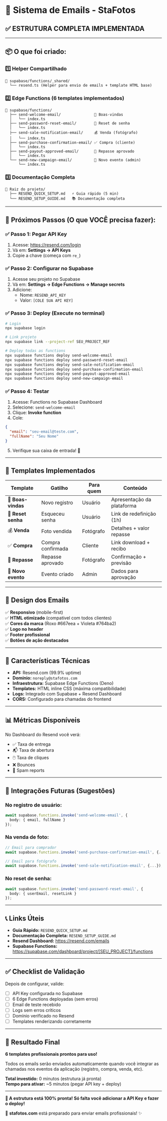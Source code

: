 # 📧 Sistema de Emails - StaFotos
## ✅ ESTRUTURA COMPLETA IMPLEMENTADA

---

## 📦 O que foi criado:

### 1️⃣ Helper Compartilhado
```
📁 supabase/functions/_shared/
  └── resend.ts (Helper para envio de emails + template HTML base)
```

### 2️⃣ Edge Functions (6 templates implementados)

```
📁 supabase/functions/
  ├── send-welcome-email/               🎉 Boas-vindas
  │   └── index.ts
  ├── send-password-reset-email/        🔐 Reset de senha
  │   └── index.ts
  ├── send-sale-notification-email/     💰 Venda (fotógrafo)
  │   └── index.ts
  ├── send-purchase-confirmation-email/ ✅ Compra (cliente)
  │   └── index.ts
  ├── send-payout-approved-email/       💸 Repasse aprovado
  │   └── index.ts
  └── send-new-campaign-email/          🎨 Novo evento (admin)
      └── index.ts
```

### 3️⃣ Documentação Completa

```
📁 Raiz do projeto/
  ├── RESEND_QUICK_SETUP.md   ⚡ Guia rápido (5 min)
  └── RESEND_SETUP_GUIDE.md   📚 Documentação completa
```

---

## 🎯 Próximos Passos (O que VOCÊ precisa fazer):

### ✅ Passo 1: Pegar API Key
1. Acesse: https://resend.com/login
2. Vá em: **Settings → API Keys**
3. Copie a chave (começa com `re_`)

### ✅ Passo 2: Configurar no Supabase
1. Acesse seu projeto no Supabase
2. Vá em: **Settings → Edge Functions → Manage secrets**
3. Adicione:
   - Nome: `RESEND_API_KEY`
   - Valor: `[COLE SUA API KEY]`

### ✅ Passo 3: Deploy (Execute no terminal)
```bash
# Login
npx supabase login

# Link projeto
npx supabase link --project-ref SEU_PROJECT_REF

# Deploy todas as functions
npx supabase functions deploy send-welcome-email
npx supabase functions deploy send-password-reset-email
npx supabase functions deploy send-sale-notification-email
npx supabase functions deploy send-purchase-confirmation-email
npx supabase functions deploy send-payout-approved-email
npx supabase functions deploy send-new-campaign-email
```

### ✅ Passo 4: Testar
1. Acesse: Functions no Supabase Dashboard
2. Selecione: `send-welcome-email`
3. Clique: **Invoke function**
4. Cole:
```json
{
  "email": "seu-email@teste.com",
  "fullName": "Seu Nome"
}
```
5. Verifique sua caixa de entrada! 📧

---

## 📧 Templates Implementados

| Template | Gatilho | Para quem | Conteúdo |
|----------|---------|-----------|----------|
| 🎉 **Boas-vindas** | Novo registro | Usuário | Apresentação da plataforma |
| 🔐 **Reset senha** | Esqueceu senha | Usuário | Link de redefinição (1h) |
| 💰 **Venda** | Foto vendida | Fotógrafo | Detalhes + valor repasse |
| ✅ **Compra** | Compra confirmada | Cliente | Link download + recibo |
| 💸 **Repasse** | Repasse aprovado | Fotógrafo | Confirmação + previsão |
| 🎨 **Novo evento** | Evento criado | Admin | Dados para aprovação |

---

## 🎨 Design dos Emails

✅ **Responsivo** (mobile-first)  
✅ **HTML otimizado** (compatível com todos clientes)  
✅ **Cores da marca** (Roxo #667eea + Violeta #764ba2)  
✅ **Logo no header**  
✅ **Footer profissional**  
✅ **Botões de ação destacados**

---

## 🔧 Características Técnicas

- **API:** Resend.com (99.9% uptime)
- **Domínio:** `noreply@stafotos.com`
- **Infraestrutura:** Supabase Edge Functions (Deno)
- **Templates:** HTML inline CSS (máxima compatibilidade)
- **Logs:** Integrado com Supabase + Resend Dashboard
- **CORS:** Configurado para chamadas do frontend

---

## 📊 Métricas Disponíveis

No Dashboard do Resend você verá:
- ✅ Taxa de entrega
- 📬 Taxa de abertura
- 🖱️ Taxa de cliques
- ❌ Bounces
- 🚫 Spam reports

---

## 🔗 Integrações Futuras (Sugestões)

### No registro de usuário:
```typescript
await supabase.functions.invoke('send-welcome-email', {
  body: { email, fullName }
});
```

### Na venda de foto:
```typescript
// Email para comprador
await supabase.functions.invoke('send-purchase-confirmation-email', {...});

// Email para fotógrafo
await supabase.functions.invoke('send-sale-notification-email', {...});
```

### No reset de senha:
```typescript
await supabase.functions.invoke('send-password-reset-email', {
  body: { userEmail, resetLink }
});
```

---

## 📞 Links Úteis

- **Guia Rápido:** `RESEND_QUICK_SETUP.md`
- **Documentação Completa:** `RESEND_SETUP_GUIDE.md`
- **Resend Dashboard:** https://resend.com/emails
- **Supabase Functions:** https://supabase.com/dashboard/project/[SEU_PROJECT]/functions

---

## ✅ Checklist de Validação

Depois de configurar, valide:

- [ ] API Key configurada no Supabase
- [ ] 6 Edge Functions deployadas (sem erros)
- [ ] Email de teste recebido
- [ ] Logs sem erros críticos
- [ ] Domínio verificado no Resend
- [ ] Templates renderizando corretamente

---

## 🎉 Resultado Final

**6 templates profissionais prontos para uso!**

Todos os emails serão enviados automaticamente quando você integrar as chamadas nos eventos da aplicação (registro, compra, venda, etc).

**Total investido:** 0 minutos (estrutura já pronta)  
**Tempo para ativar:** ~5 minutos (pegar API key + deploy)  

---

**🚀 A estrutura está 100% pronta! Só falta você adicionar a API Key e fazer o deploy!**

📧 **stafotos.com** está preparado para enviar emails profissionais! ✨
